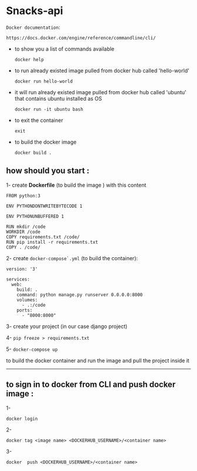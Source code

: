 # Snacks-api
```Docker documentation```:
```
https://docs.docker.com/engine/reference/commandline/cli/
```

- to show you a list of commands available 
    ```
    docker help 
    ``` 
- to run already existed image pulled from docker hub called 'hello-world'
    ```
    docker run hello-world
    ``` 
- it will run already existed image pulled from docker hub called 'ubuntu' that contains ubuntu installed as OS
    ```
    docker run -it ubuntu bash
    ```

-  to exit the container
    ```
    exit 
    ```
- to build the docker image
    ```
    docker build .
    ``` 



## how should you  start :
1- create **Dockerfile** (to build the image ) with this content

```
FROM python:3

ENV PYTHONDONTWRITEBYTECODE 1

ENV PYTHONUNBUFFERED 1

RUN mkdir /code
WORKDIR /code
COPY requirements.txt /code/
RUN pip install -r requirements.txt
COPY . /code/
```
2- create ```docker-compose`.yml``` (to build the container):
```
version: '3'

services:
  web:
    build: .
    command: python manage.py runserver 0.0.0.0:8000
    volumes:
      - .:/code
    ports:
      - "8000:8000"
```
3- create your project (in our case django project)

4- 
    ```
     pip freeze > requirements.txt
    ```

5- ```docker-compose up``` 

to build the docker container and run the image and pull the project inside it 

-----
## to sign in to docker from CLI and push docker image :
1-
 ```
docker login
``` 


2- 
 ```
 docker tag <image name> <DOCKERHUB_USERNAME>/<container name> 
 ```


3- 
 ``` 
docker  push <DOCKERHUB_USERNAME>/<container name>
```